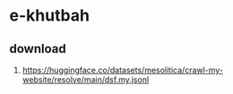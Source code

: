 # e-khutbah

## download

1. https://huggingface.co/datasets/mesolitica/crawl-my-website/resolve/main/dsf.my.jsonl